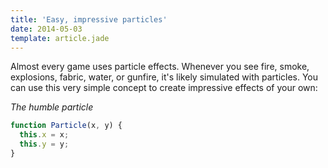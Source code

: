 ```yaml
---
title: 'Easy, impressive particles'
date: 2014-05-03
template: article.jade
---
```


Almost every game uses particle effects.
Whenever you see fire, smoke, explosions, fabric, water, or gunfire, it's
likely simulated with particles.
You can use this very simple concept to create impressive effects of your own:

*The humble particle*
```js
function Particle(x, y) {
  this.x = x;
  this.y = y;
}
```
